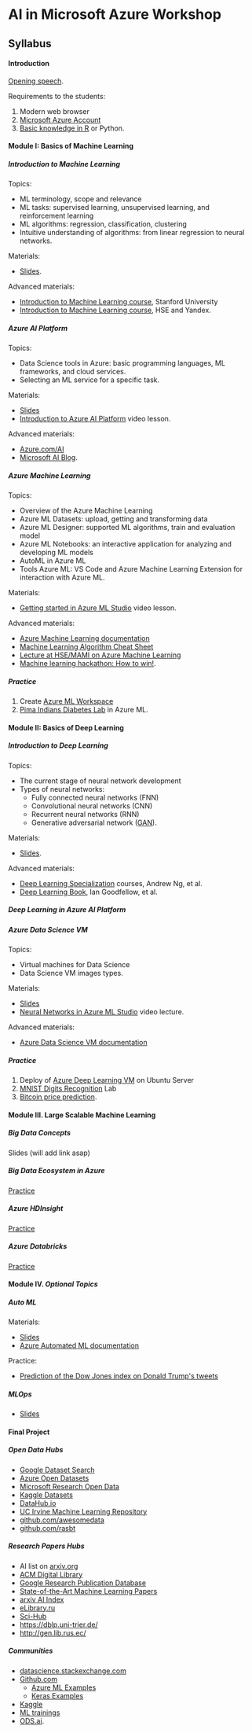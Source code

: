
# AI in Microsoft Azure Workshop

## Syllabus

#### Introduction

[Opening speech](https://youtu.be/aew5exB5Xxg).

Requirements to the students:

1. Modern web browser
2. [Microsoft Azure Account](https://azure.microsoft.com/en-us/)
3. [Basic knowledge in R](https://codez0mb1e.github.io/StarRter/) or Python.

#### Module I: Basics of Machine Learning

##### Introduction to Machine Learning

Topics:

- ML terminology, scope and relevance
- ML tasks: supervised learning, unsupervised learning, and reinforcement learning
- ML algorithms: regression, classification, clustering
- Intuitive understanding of algorithms: from linear regression to neural networks.

Materials:

- [Slides](https://1drv.ms/p/s!Aq3CCEvm580vjLkCLr7vKvADYpWZgA?e=mKuzCn).

Advanced materials:

- [Introduction to Machine Learning course](https://coursera.org/learn/machine-learning), Stanford University
- [Introduction to Machine Learning course](https://coursera.org/learn/vvedenie-mashinnoe-obuchenie), HSE and Yandex.

##### Azure AI Platform

Topics:

- Data Science tools in Azure: basic programming languages, ML frameworks, and cloud services.
- Selecting an ML service for a specific task.

Materials:

- [Slides](https://1drv.ms/p/s!Aq3CCEvm580vjLkDGRcDRPR4GwXG-A?e=6jjCJw)
- [Introduction to Azure AI Platform](https://youtu.be/G-37PWkftGg) video lesson.

Advanced materials:

- [Azure.com/AI](https://www.azure.com/ai)
- [Microsoft AI Blog](https://blogs.microsoft.com/ai/).

##### Azure Machine Learning

Topics:

- Overview of the Azure Machine Learning
- Azure ML Datasets: upload, getting and transforming data
- Azure ML Designer: supported ML algorithms, train and evaluation model
- Azure ML Notebooks: an interactive application for analyzing and developing ML models
- AutoML in Azure ML
- Tools Azure ML: VS Code and Azure Machine Learning Extension for interaction with Azure ML.

Materials:

- [Getting started in Azure ML Studio](https://youtu.be/TXBV2Nnrpfc) video lesson.

Advanced materials:

- [Azure Machine Learning documentation](https://docs.microsoft.com/en-us/azure/machine-learning/)
- [Machine Learning Algorithm Cheat Sheet](https://docs.microsoft.com/en-us/azure/machine-learning/algorithm-cheat-sheet)
- [Lecture at HSE/MAMI on Azure Machine Learning](https://www.codeinstinct.pro/2015/10/azureml-lecture-at-hse.html)
- [Machine learning hackathon: How to win!](https://www.codeinstinct.pro/2015/11/azure-ml-hackathon.html).

##### Practice

1. Create [Azure ML Workspace](https://portal.azure.com/#create/Microsoft.MachineLearningServices)
1. [Pima Indians Diabetes Lab](pima-indians-diabetes/) in Azure ML.

#### Module II: Basics of Deep Learning

##### Introduction to Deep Learning

Topics:

- The current stage of neural network development
- Types of neural networks:
  - Fully connected neural networks (FNN)
  - Convolutional neural networks (CNN)
  - Recurrent neural networks (RNN)
  - Generative adversarial network ([GAN](https://github.com/codez0mb1e/evangelism/tree/master/AI-Workshop/samples/generative_models)).

Materials:

- [Slides](https://1drv.ms/p/s!Aq3CCEvm580vjLkEnIm-_G37lRIkZg?e=Jtcp8T).

Advanced materials:

- [Deep Learning Specialization](https://www.deeplearning.ai/deep-learning-specialization/) courses, Andrew Ng, et al.
- [Deep Learning Book](http://www.deeplearningbook.org/), Ian Goodfellow, et al.

##### Deep Learning in Azure AI Platform

##### Azure Data Science VM

Topics:

- Virtual machines for Data Science
- Data Science VM images types.

Materials:

- [Slides](https://1drv.ms/p/s!Aq3CCEvm580vjLkDGRcDRPR4GwXG-A?e=6jjCJw)
- [Neural Networks in Azure ML Studio](https://youtu.be/Pa5DmvvcwLI) video lecture.

Advanced materials:

- [Azure Data Science VM documentation](https://docs.microsoft.com/en-us/azure/machine-learning/data-science-virtual-machine/)

##### Practice

1. Deploy of [Azure Deep Learning VM](https://docs.microsoft.com/en-us/azure/machine-learning/data-science-virtual-machine/dsvm-ubuntu-intro) on Ubuntu Server
1. [MNIST Digits Recognition](mnist-digits-recognition/) Lab
1. [Bitcoin price prediction](https://github.com/codez0mb1e/evangelism/tree/master/AI-Workshop/samples/LSTM).

#### Module III. Large Scalable Machine Learning

##### Big Data Concepts

Slides (will add link asap)

##### Big Data Ecosystem in Azure

[Practice](https://github.com/codez0mb1e/evangelism/tree/master/big-data-workshop/apache-spark-on-azure-vm)

##### Azure HDInsight

[Practice](https://github.com/codez0mb1e/evangelism/tree/master/big-data-workshop/apache-spark-on-azure-hdinsight)

##### Azure Databricks

[Practice](https://github.com/codez0mb1e/evangelism/tree/master/big-data-workshop/apache-spark-on-azure-databricks)

#### Module IV. _Optional Topics_

##### Auto ML

Materials:

- [Slides](http://0xcode.in/auto-ml-intro)
- [Azure Automated ML documentation](https://docs.microsoft.com/en-us/azure/machine-learning/service/concept-automated-ml)

Practice:

- [Prediction of the Dow Jones index on Donald Trump's tweets](http://0xcode.in/auto-ml-intro)

##### MLOps

- [Slides](https://www.codeinstinct.pro/2018/11/data-science-in-cloud.html)

#### Final Project

##### Open Data Hubs

- [Google Dataset Search](https://datasetsearch.research.google.com/)
- [Azure Open Datasets](https://azure.microsoft.com/services/open-datasets/catalog/)
- [Microsoft Research Open Data](https://msropendata.com/)
- [Kaggle Datasets](https://www.kaggle.com/datasets)
- [DataHub.io](https://datahub.io/collections)
- [UC Irvine Machine Learning Repository](https://archive.ics.uci.edu/ml/index.php)
- [github.com/awesomedata](https://github.com/awesomedata/awesome-public-datasets)
- [github.com/rasbt](https://github.com/rasbt/pattern_classification/blob/master/resources/dataset_collections.md)

##### Research Papers Hubs

- AI list on [arxiv.org](https://arxiv.org/list/cs.AI/recent)
- [ACM Digital Library](https://dl.acm.org/)
- [Google Research Publication Database](https://research.google/pubs/)
- [State-of-the-Art Machine Learning Papers](https://paperswithcode.com/sota)
- [arxiv AI Index](https://arxiv.aiindex.org/search)
- [eLibrary.ru](https://www.elibrary.ru/defaultx.asp)
- [Sci-Hub](https://sci-hub.tw/)
- https://dblp.uni-trier.de/
- http://gen.lib.rus.ec/

##### Communities

- [datascience.stackexchange.com](https://datascience.stackexchange.com/)
- [Github.com](https://github.com/)
  - [Azure ML Examples](https://github.com/Azure/MachineLearningNotebooks)
  - [Keras Examples](https://github.com/keras-team/keras/tree/master/examples)
- [Kaggle](https://www.kaggle.com/)
- [ML trainings](https://mltrainings.ru/)
- [ODS.ai](https://ods.ai/).
